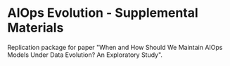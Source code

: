 # AIOps Evolution - Supplemental Materials
Replication package for paper "When and How Should We Maintain AIOps Models Under Data Evolution? An Exploratory Study".
